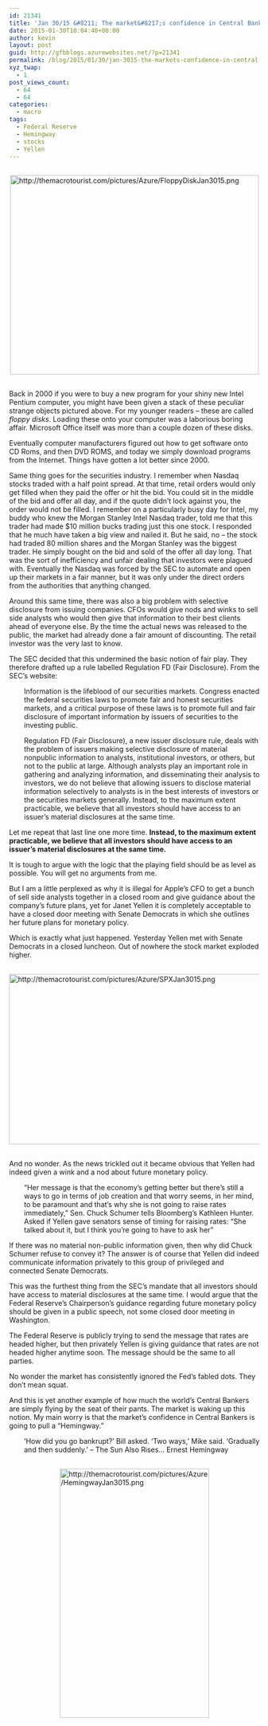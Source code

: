 ```yaml
---
id: 21341
title: 'Jan 30/15 &#8211; The market&#8217;s confidence in Central Bankers is going to pull a &#8220;Hemingway&#8221;'
date: 2015-01-30T10:04:40+00:00
author: kevin
layout: post
guid: http://gfbblogs.azurewebsites.net/?p=21341
permalink: /blog/2015/01/30/jan-3015-the-markets-confidence-in-central-bankers-is-going-to-pull-a-hemingway/
xyz_twap:
  - 1
post_views_count:
  - 64
  - 64
categories:
  - macro
tags:
  - Federal Reserve
  - Hemingway
  - stocks
  - Yellen
---
```


  <img src="http://themacrotourist.com/pictures/Azure/FloppyDiskJan3015.png" style="margin:30px auto;display:block;" alt="http://themacrotourist.com/pictures/Azure/FloppyDiskJan3015.png" width="500" height="400">

Back in 2000 if you were to buy a new program for your shiny new Intel Pentium computer, you might have been given a stack of these peculiar strange objects pictured above. For my younger readers &#8211; these are called _floppy disks_. Loading these onto your computer was a laborious boring affair. Microsoft Office itself was more than a couple dozen of these disks. 

Eventually computer manufacturers figured out how to get software onto CD Roms, and then DVD ROMS, and today we simply download programs from the Internet. Things have gotten a lot better since 2000.

Same thing goes for the securities industry. I remember when Nasdaq stocks traded with a half point spread. At that time, retail orders would only get filled when they paid the offer or hit the bid. You could sit in the middle of the bid and offer all day, and if the quote didn&#8217;t lock against you, the order would not be filled. I remember on a particularly busy day for Intel, my buddy who knew the Morgan Stanley Intel Nasdaq trader, told me that this trader had made $10 million bucks trading just this one stock. I responded that he much have taken a big view and nailed it. But he said, no &#8211; the stock had traded 80 million shares and the Morgan Stanley was the biggest trader. He simply bought on the bid and sold of the offer all day long. That was the sort of inefficiency and unfair dealing that investors were plagued with. Eventually the Nasdaq was forced by the SEC to automate and open up their markets in a fair manner, but it was only under the direct orders from the authorities that anything changed.

Around this same time, there was also a big problem with selective disclosure from issuing companies. CFOs would give nods and winks to sell side analysts who would then give that information to their best clients ahead of everyone else. By the time the actual news was released to the public, the market had already done a fair amount of discounting. The retail investor was the very last to know. 

The SEC decided that this undermined the basic notion of fair play. They therefore drafted up a rule labelled Regulation FD (Fair Disclosure). From the SEC&#8217;s website:

<p style="padding-left: 30px;">
  Information is the lifeblood of our securities markets. Congress enacted the federal securities laws to promote fair and honest securities markets, and a critical purpose of these laws is to promote full and fair disclosure of important information by issuers of securities to the investing public.
</p>

<p style="padding-left: 30px;">
  Regulation FD (Fair Disclosure), a new issuer disclosure rule, deals with the problem of issuers making selective disclosure of material nonpublic information to analysts, institutional investors, or others, but not to the public at large. Although analysts play an important role in gathering and analyzing information, and disseminating their analysis to investors, we do not believe that allowing issuers to disclose material information selectively to analysts is in the best interests of investors or the securities markets generally. Instead, to the maximum extent practicable, we believe that all investors should have access to an issuer&#8217;s material disclosures at the same time.
</p>

Let me repeat that last line one more time. **Instead, to the maximum extent practicable, we believe that all investors should have access to an issuer&#8217;s material disclosures at the same time.**

It is tough to argue with the logic that the playing field should be as level as possible. You will get no arguments from me.

But I am a little perplexed as why it is illegal for Apple&#8217;s CFO to get a bunch of sell side analysts together in a closed room and give guidance about the company&#8217;s future plans, yet for Janet Yellen it is completely acceptable to have a closed door meeting with Senate Democrats in which she outlines her future plans for monetary policy.

Which is exactly what just happened. Yesterday Yellen met with Senate Democrats in a closed luncheon. Out of nowhere the stock market exploded higher. 


  <img src="http://themacrotourist.com/pictures/Azure/SPXJan3015.png" style="margin:30px auto;display:block;" alt="http://themacrotourist.com/pictures/Azure/SPXJan3015.png" width="600" height="342">

And no wonder. As the news trickled out it became obvious that Yellen had indeed given a wink and a nod about future monetary policy.

<p style="padding-left: 30px;">
  “Her message is that the economy’s getting better but there’s still a ways to go in terms of job creation and that worry seems, in her mind, to be paramount and that’s why she is not going to raise rates immediately,” Sen. Chuck Schumer tells Bloomberg’s Kathleen Hunter. Asked if Yellen gave senators sense of timing for raising rates: “She talked about it, but I think you’re going to have to ask her”
</p>

If there was no material non-public information given, then why did Chuck Schumer refuse to convey it? The answer is of course that Yellen did indeed communicate information privately to this group of privileged and connected Senate Democrats. 

This was the furthest thing from the SEC&#8217;s mandate that all investors should have access to material disclosures at the same time. I would argue that the Federal Reserve&#8217;s Chairperson&#8217;s guidance regarding future monetary policy should be given in a public speech, not some closed door meeting in Washington.

The Federal Reserve is publicly trying to send the message that rates are headed higher, but then privately Yellen is giving guidance that rates are not headed higher anytime soon. The message should be the same to all parties. 

No wonder the market has consistently ignored the Fed&#8217;s fabled dots. They don&#8217;t mean squat. 

And this is yet another example of how much the world&#8217;s Central Bankers are simply flying by the seat of their pants. The market is waking up this notion. My main worry is that the market&#8217;s confidence in Central Bankers is going to pull a &#8220;Hemingway.&#8221;

<p style="padding-left: 30px;">
  &#8216;How did you go bankrupt?&#8217; Bill asked. &#8216;Two ways,&#8217; Mike said. &#8216;Gradually and then suddenly.&#8217; &#8211; The Sun Also Rises&#8230; Ernest Hemingway
</p>


  <img src="http://themacrotourist.com/pictures/Azure/HemingwayJan3015.png" style="margin:30px auto;display:block;" alt="http://themacrotourist.com/pictures/Azure/HemingwayJan3015.png" width="300" height="500">